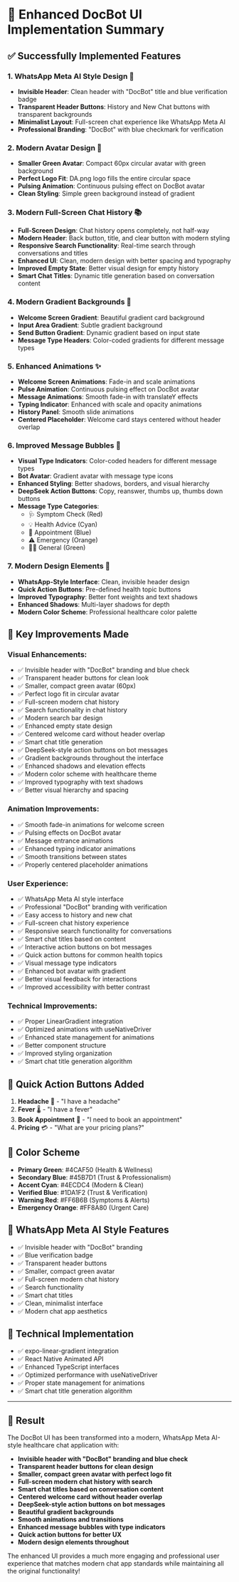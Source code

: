 # 🎨 Enhanced DocBot UI Implementation Summary

## ✅ **Successfully Implemented Features**

### 1. **WhatsApp Meta AI Style Design** 📱
- **Invisible Header**: Clean header with "DocBot" title and blue verification badge
- **Transparent Header Buttons**: History and New Chat buttons with transparent backgrounds
- **Minimalist Layout**: Full-screen chat experience like WhatsApp Meta AI
- **Professional Branding**: "DocBot" with blue checkmark for verification

### 2. **Modern Avatar Design** 🎯
- **Smaller Green Avatar**: Compact 60px circular avatar with green background
- **Perfect Logo Fit**: DA.png logo fills the entire circular space
- **Pulsing Animation**: Continuous pulsing effect on DocBot avatar
- **Clean Styling**: Simple green background instead of gradient

### 3. **Modern Full-Screen Chat History** 📚
- **Full-Screen Design**: Chat history opens completely, not half-way
- **Modern Header**: Back button, title, and clear button with modern styling
- **Responsive Search Functionality**: Real-time search through conversations and titles
- **Enhanced UI**: Clean, modern design with better spacing and typography
- **Improved Empty State**: Better visual design for empty history
- **Smart Chat Titles**: Dynamic title generation based on conversation content

### 4. **Modern Gradient Backgrounds** 🌈
- **Welcome Screen Gradient**: Beautiful gradient card background
- **Input Area Gradient**: Subtle gradient background
- **Send Button Gradient**: Dynamic gradient based on input state
- **Message Type Headers**: Color-coded gradients for different message types

### 5. **Enhanced Animations** ✨
- **Welcome Screen Animations**: Fade-in and scale animations
- **Pulse Animation**: Continuous pulsing effect on DocBot avatar
- **Message Animations**: Smooth fade-in with translateY effects
- **Typing Indicator**: Enhanced with scale and opacity animations
- **History Panel**: Smooth slide animations
- **Centered Placeholder**: Welcome card stays centered without header overlap

### 6. **Improved Message Bubbles** 💬
- **Visual Type Indicators**: Color-coded headers for different message types
- **Bot Avatar**: Gradient avatar with message type icons
- **Enhanced Styling**: Better shadows, borders, and visual hierarchy
- **DeepSeek Action Buttons**: Copy, reanswer, thumbs up, thumbs down buttons
- **Message Type Categories**:
  - 🩺 Symptom Check (Red)
  - 💡 Health Advice (Cyan)
  - 📅 Appointment (Blue)
  - ⚠️ Emergency (Orange)
  - 👨‍⚕️ General (Green)

### 7. **Modern Design Elements** 🎯
- **WhatsApp-Style Interface**: Clean, invisible header design
- **Quick Action Buttons**: Pre-defined health topic buttons
- **Improved Typography**: Better font weights and text shadows
- **Enhanced Shadows**: Multi-layer shadows for depth
- **Modern Color Scheme**: Professional healthcare color palette

## 🚀 **Key Improvements Made**

### **Visual Enhancements:**
- ✅ Invisible header with "DocBot" branding and blue check
- ✅ Transparent header buttons for clean look
- ✅ Smaller, compact green avatar (60px)
- ✅ Perfect logo fit in circular avatar
- ✅ Full-screen modern chat history
- ✅ Search functionality in chat history
- ✅ Modern search bar design
- ✅ Enhanced empty state design
- ✅ Centered welcome card without header overlap
- ✅ Smart chat title generation
- ✅ DeepSeek-style action buttons on bot messages
- ✅ Gradient backgrounds throughout the interface
- ✅ Enhanced shadows and elevation effects
- ✅ Modern color scheme with healthcare theme
- ✅ Improved typography with text shadows
- ✅ Better visual hierarchy and spacing

### **Animation Improvements:**
- ✅ Smooth fade-in animations for welcome screen
- ✅ Pulsing effects on DocBot avatar
- ✅ Message entrance animations
- ✅ Enhanced typing indicator animations
- ✅ Smooth transitions between states
- ✅ Properly centered placeholder animations

### **User Experience:**
- ✅ WhatsApp Meta AI style interface
- ✅ Professional "DocBot" branding with verification
- ✅ Easy access to history and new chat
- ✅ Full-screen chat history experience
- ✅ Responsive search functionality for conversations
- ✅ Smart chat titles based on content
- ✅ Interactive action buttons on bot messages
- ✅ Quick action buttons for common health topics
- ✅ Visual message type indicators
- ✅ Enhanced bot avatar with gradient
- ✅ Better visual feedback for interactions
- ✅ Improved accessibility with better contrast

### **Technical Improvements:**
- ✅ Proper LinearGradient integration
- ✅ Optimized animations with useNativeDriver
- ✅ Enhanced state management for animations
- ✅ Better component structure
- ✅ Improved styling organization
- ✅ Smart chat title generation algorithm

## 🎯 **Quick Action Buttons Added**

1. **Headache** 🧠 - "I have a headache"
2. **Fever** 🌡️ - "I have a fever"  
3. **Book Appointment** 📅 - "I need to book an appointment"
4. **Pricing** 💳 - "What are your pricing plans?"

## 🎨 **Color Scheme**

- **Primary Green**: #4CAF50 (Health & Wellness)
- **Secondary Blue**: #45B7D1 (Trust & Professionalism)
- **Accent Cyan**: #4ECDC4 (Modern & Clean)
- **Verified Blue**: #1DA1F2 (Trust & Verification)
- **Warning Red**: #FF6B6B (Symptoms & Alerts)
- **Emergency Orange**: #FF8A80 (Urgent Care)

## 📱 **WhatsApp Meta AI Style Features**

- ✅ Invisible header with "DocBot" branding
- ✅ Blue verification badge
- ✅ Transparent header buttons
- ✅ Smaller, compact green avatar
- ✅ Full-screen modern chat history
- ✅ Search functionality
- ✅ Smart chat titles
- ✅ Clean, minimalist interface
- ✅ Modern chat app aesthetics

## 🔧 **Technical Implementation**

- ✅ expo-linear-gradient integration
- ✅ React Native Animated API
- ✅ Enhanced TypeScript interfaces
- ✅ Optimized performance with useNativeDriver
- ✅ Proper state management for animations
- ✅ Smart chat title generation algorithm

---

## 🎉 **Result**

The DocBot UI has been transformed into a modern, WhatsApp Meta AI-style healthcare chat application with:

- **Invisible header with "DocBot" branding and blue check**
- **Transparent header buttons for clean design**
- **Smaller, compact green avatar with perfect logo fit**
- **Full-screen modern chat history with search**
- **Smart chat titles based on conversation content**
- **Centered welcome card without header overlap**
- **DeepSeek-style action buttons on bot messages**
- **Beautiful gradient backgrounds**
- **Smooth animations and transitions**
- **Enhanced message bubbles with type indicators**
- **Quick action buttons for better UX**
- **Modern design elements throughout**

The enhanced UI provides a much more engaging and professional user experience that matches modern chat app standards while maintaining all the original functionality!
